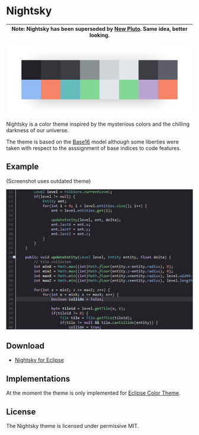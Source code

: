 # Nightsky

| **Note**: Nightsky has been superseded by <a href="https://github.com/coffeenotfound/newpluto-theme">New Pluto</a>. Same idea, better looking. |
| --- |

<p align="center">
  <img src="https://raw.githubusercontent.com/coffeenotfound/nightsky-theme/master/assets/palette_overview.png" alt="Color Palette">
</p>

Nightsky is a color theme inspired by the mysterious colors and the chilling darkness of our universe.

The theme is based on the [Base16](https://github.com/chriskempson/base16) model although some liberties were taken
with respect to the asssignment of base indices to code features.

## Example
(Screenshot uses outdated theme)
<p align="center">
  <img src="https://raw.githubusercontent.com/coffeenotfound/nightsky-theme/master/assets/example0.png" alt="Code Example">
</p>

## Download
* [Nightsky for Eclipse](https://raw.githubusercontent.com/coffeenotfound/nightsky-theme/master/eclipse/nightsky.xml)

## Implementations
At the moment the theme is only implemented for [Eclipse Color Theme](http://www.eclipsecolorthemes.org/).

## License
The Nightsky theme is licensed under permissive MIT.

